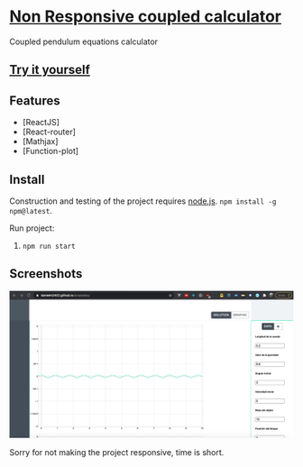 # [Non Responsive coupled calculator](https://danielm2402.github.io/acoplados/)
Coupled pendulum equations calculator
## [Try it yourself](https://danielm2402.github.io/acoplados/)

## Features
* [ReactJS]
* [React-router]
* [Mathjax]
* [Function-plot]

## Install

Construction and testing of the project requires [node.js](http://nodejs.org/download/). `npm install -g npm@latest`.

Run project:

1. `npm run start`

## Screenshots

![IMG1](./src/assets/main.png)


Sorry for not making the project responsive, time is short.

